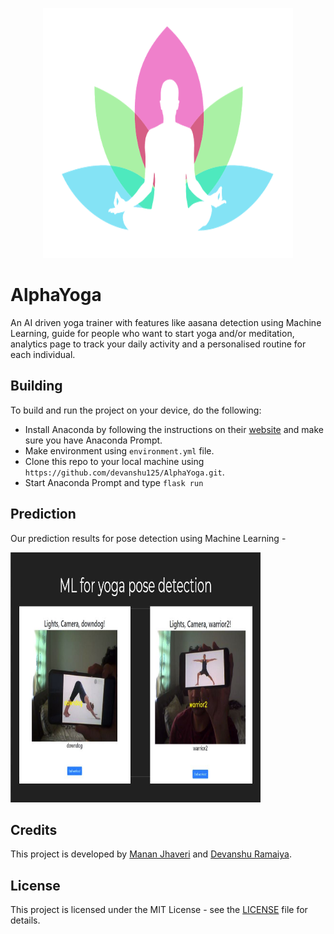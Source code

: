 <p align="center"><img src="https://github.com/devanshu125/AlphaYoga/blob/main/static/readme_yoga.png" height=400 width=400 ></img></p>

# AlphaYoga

An AI driven yoga trainer with features like aasana detection using Machine Learning, guide for people
who want to start yoga and/or meditation, analytics page to track your daily activity and a personalised
routine for each individual.

## Building

To build and run the project on your device, do the following:

- Install Anaconda by following the instructions on their [website](https://www.anaconda.com/) and make sure you have Anaconda Prompt.
- Make environment using `environment.yml` file.
- Clone this repo to your local machine using `https://github.com/devanshu125/AlphaYoga.git`.
- Start Anaconda Prompt and type `flask run`

## Prediction
Our prediction results for pose detection using Machine Learning -
<p align="left"><img src="https://github.com/devanshu125/AlphaYoga/blob/main/static/ml_yoga_pose.jpg" height=400 width=400 ></img></p>


## Credits

This project is developed by [Manan Jhaveri](https://github.com/mananjhaveri) and [Devanshu Ramaiya](https://github.com/devanshu125).

## License

This project is licensed under the MIT License - see the [LICENSE](LICENSE) file for details.
